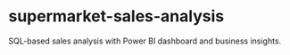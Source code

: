 # supermarket-sales-analysis
SQL-based sales analysis with Power BI dashboard and business insights.
